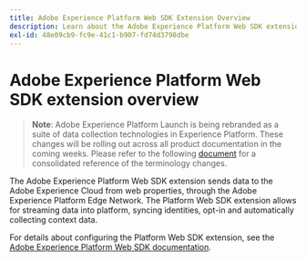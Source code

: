 ```yaml
---
title: Adobe Experience Platform Web SDK Extension Overview
description: Learn about the Adobe Experience Platform Web SDK extension in Adobe Experience Platform Launch.
exl-id: 48e09cb9-fc9e-41c1-b907-fd74d3798dbe
---
```

# Adobe Experience Platform Web SDK extension overview

>**Note**: Adobe Experience Platform Launch is being rebranded as a suite of data collection technologies in Experience Platform. These changes will be rolling out across all product documentation in the coming weeks. Please refer to the following [document](/help/launch-name-updates.md) for a consolidated reference of the terminology changes.

The Adobe Experience Platform Web SDK extension sends data to the Adobe Experience Cloud from web properties, through the Adobe Experience Platform Edge Network. The Platform Web SDK extension allows for streaming data into platform, syncing identities, opt-in and automatically collecting context data. 

For details about configuring the Platform Web SDK extension, see the [Adobe Experience Platform Web SDK documentation](https://experienceleague.adobe.com/docs/experience-platform/edge/extension/web-sdk-extension.html?lang=en#extension).
